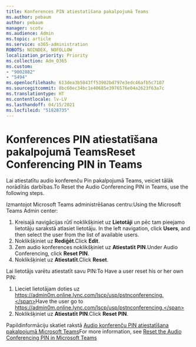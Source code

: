 ```yaml
---
title: Konferences PIN atiestatīšana pakalpojumā Teams
ms.author: pebaum
author: pebaum
manager: scotv
ms.audience: Admin
ms.topic: article
ms.service: o365-administration
ROBOTS: NOINDEX, NOFOLLOW
localization_priority: Priority
ms.collection: Adm_O365
ms.custom:
- "9002882"
- "5494"
ms.openlocfilehash: 613dea3b5043ff53902bd797e3edc46afb5c7107
ms.sourcegitcommit: 8bc60ec34bc1e40685e3976576e04a2623f63a7c
ms.translationtype: HT
ms.contentlocale: lv-LV
ms.lasthandoff: 04/15/2021
ms.locfileid: "51828735"
---
```

# <a name="reset-conferencing-pin-in-teams"></a><span data-ttu-id="7c088-102">Konferences PIN atiestatīšana pakalpojumā Teams</span><span class="sxs-lookup"><span data-stu-id="7c088-102">Reset Conferencing PIN in Teams</span></span>

<span data-ttu-id="7c088-103">Lai atiestatītu audio konferenču Pin pakalpojumā Teams, veiciet tālāk norādītās darbības.</span><span class="sxs-lookup"><span data-stu-id="7c088-103">To Reset the Audio Conferencing PIN in Teams, use the following steps.</span></span>  

<span data-ttu-id="7c088-104">Izmantojot Microsoft Teams administrēšanas centru:</span><span class="sxs-lookup"><span data-stu-id="7c088-104">Using the Microsoft Teams Admin center:</span></span>

1. <span data-ttu-id="7c088-105">Kreisajā navigācijas rūtī noklikšķiniet uz **Lietotāji** un pēc tam pieejamo lietotāju sarakstā atlasiet lietotāju. </span><span class="sxs-lookup"><span data-stu-id="7c088-105">In the left navigation, click **Users**, and then select the user from the list of available users.</span></span>
2. <span data-ttu-id="7c088-106">Noklikšķiniet uz **Rediģēt**.</span><span class="sxs-lookup"><span data-stu-id="7c088-106">Click **Edit**.</span></span>
3. <span data-ttu-id="7c088-107">Zem audio konferences noklikšķiniet uz **Atiestatīt PIN**.</span><span class="sxs-lookup"><span data-stu-id="7c088-107">Under Audio Conferencing, click **Reset PIN**.</span></span>
4. <span data-ttu-id="7c088-108">Noklikšķiniet uz **Atiestatīt**.</span><span class="sxs-lookup"><span data-stu-id="7c088-108">Click **Reset**.</span></span>

<span data-ttu-id="7c088-109">Lai lietotājs varētu atiestatīt savu PIN:</span><span class="sxs-lookup"><span data-stu-id="7c088-109">To Have a user reset his or her own PIN:</span></span>
1. <span data-ttu-id="7c088-110">Lieciet lietotājam doties uz https://admin0m.online.lync.com/lscp/usp/pstnconferencing.</span><span class="sxs-lookup"><span data-stu-id="7c088-110">Have the user go to https://admin0m.online.lync.com/lscp/usp/pstnconferencing.</span></span>
2. <span data-ttu-id="7c088-111">Noklikšķiniet uz **Atiestatīt PIN**.</span><span class="sxs-lookup"><span data-stu-id="7c088-111">Click **Reset PIN**.</span></span>

<span data-ttu-id="7c088-112">Papildinformāciju skatiet rakstā [Audio konferenču PIN atiestatīšana pakalpojumā Microsoft Teams](https://docs.microsoft.com/microsoftteams/reset-the-audio-conferencing-pin-in-teams)</span><span class="sxs-lookup"><span data-stu-id="7c088-112">For more information, see [Reset the Audio Conferencing PIN in Microsoft Teams](https://docs.microsoft.com/microsoftteams/reset-the-audio-conferencing-pin-in-teams)</span></span>

